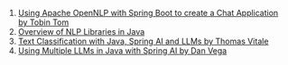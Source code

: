 1. [Using Apache OpenNLP with Spring Boot to create a Chat Application by Tobin Tom](https://medium.com/@tobintom/using-apache-opennlp-with-spring-boot-to-create-a-chat-application-551895c7d3f6)
1. [Overview of NLP Libraries in Java](https://www.baeldung.com/java-nlp-libraries)
1. [Text Classification with Java, Spring AI and LLMs by Thomas Vitale](https://www.thomasvitale.com/text-classification-with-spring-ai/)
1. [Using Multiple LLMs in Java with Spring AI by Dan Vega](https://www.youtube.com/watch?v=bK1MTlEDQvk)